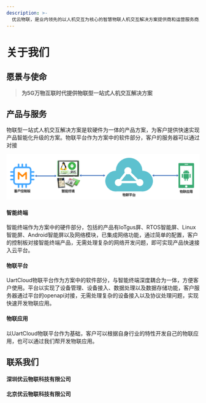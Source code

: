 ```yaml
---
description: >-
  优云物联，是业内领先的以人机交互为核心的智慧物联人机交互解决方案提供商和运营服务商，以技术创新为基础，提供端到端的物联型人机交互解决方案、系统及服务，为美容仪器、智慧消防、智慧环保、工业控制等领域创造价值。
---
```


# 关于我们

## **愿**景与使命

> **为5G万物互联时代提供物联型一站式人机交互解决方案**

## **产品与服务**

物联型一站式人机交互解决方案是软硬件为一体的产品方案，为客户提供快速实现产品智能化升级的方案。物联平台作为方案中的软件部分，客户的服务器可以通过对接

![&#x7269;&#x8054;&#x578B;&#x4E00;&#x7AD9;&#x5F0F;&#x4EBA;&#x673A;&#x4EA4;&#x4E92;&#x65B9;&#x6848;](.gitbook/assets/fang-an-.png)

#### 智能终端

智能终端作为方案中的硬件部分，包括的产品有IoTgus屏、RTOS智能屏、Linux智能屏、Android智能屏以及网络模块，已集成网络功能，通过简单的配置，客户的控制板对接智能终端产品，无需处理复杂的网络开发问题，即可实现产品快速接入云平台。

#### 物联平台

UartCloud物联平台作为方案中的软件部分，与智能终端深度耦合为一体，方便客户使用。平台以实现了设备管理、设备接入、数据处理以及数据存储功能，客户服务器通过平台的openapi对接，无需处理复杂的设备接入以及协议处理问题，实现快速开发物联应用。

#### 物联应用

以UartCloud物联平台作为基础，客户可以根据自身行业的特性开发自己的物联应用，也可以通过我们帮开发物联应用。

## 联系我们

#### 深圳优云物联科技有限公司



#### 北京优云物联科技有限公司



